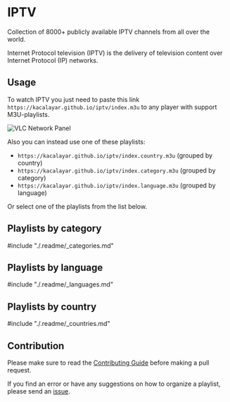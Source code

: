 # IPTV

Collection of 8000+ publicly available IPTV channels from all over the world.

Internet Protocol television (IPTV) is the delivery of television content over Internet Protocol (IP) networks.

## Usage

To watch IPTV you just need to paste this link `https://kacalayar.github.io/iptv/index.m3u` to any player with support M3U-playlists.

![VLC Network Panel](preview.png)

Also you can instead use one of these playlists:

- `https://kacalayar.github.io/iptv/index.country.m3u` (grouped by country)
- `https://kacalayar.github.io/iptv/index.category.m3u` (grouped by category)
- `https://kacalayar.github.io/iptv/index.language.m3u` (grouped by language)

Or select one of the playlists from the list below.

## Playlists by category

#include "./.readme/\_categories.md"

## Playlists by language

#include "./.readme/\_languages.md"

## Playlists by country

#include "./.readme/\_countries.md"

## Contribution

Please make sure to read the [Contributing Guide](.github/CONTRIBUTING.md) before making a pull request.

If you find an error or have any suggestions on how to organize a playlist, please send an [issue](https://github.com/kacalayar/iptv/issues).
